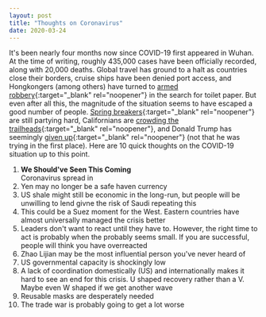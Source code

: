 ```yaml
---
layout: post
title: "Thoughts on Coronavirus"
date: 2020-03-24
---
```


It\'s been nearly four months now since COVID-19 first appeared in Wuhan. At the time of writing, roughly 435,000 cases have been officially recorded, along with 20,000 deaths. Global travel has ground to a halt as countries close their borders, cruise ships have been denied port access, and Hongkongers (among others) have turned to [armed robbery](https://www.scmp.com/news/hong-kong/law-and-crime/article/3050907/armed-gang-steals-hk1000-toilet-paper-coronavirus){:target="_blank" rel="noopener"} in the search for toilet paper. But even after all this, the magnitude of the situation seems to have escaped a good number of people. [Spring breakers](https://www.usatoday.com/story/travel/destinations/2020/03/19/spring-break-beaches-florida-look-packed-despite-coronavirus-spread/2873248001/){:target="_blank" rel="noopener"} are still partying hard, Californians are [crowding the trailheads](https://www.wsj.com/articles/no-californians-sheltering-in-place-doesnt-include-hiking-in-crowds-11585065557){:target="_blank" rel="noopener"}, and Donald Trump has seemingly [given up](https://twitter.com/realDonaldTrump/status/1241935285916782593/){:target="_blank" rel="noopener"} (not that he was trying in the first place). Here are 10 quick thoughts on the COVID-19 situation up to this point.

1. **We Should've Seen This Coming**\
Coronavirus spread in 
2. Yen may no longer be a safe haven currency
3. US shale might still be economic in the long-run, but people will be unwilling to lend givne the risk of Saudi repeating this
4. This could be a Suez moment for the West. Eastern countries have almost universally managed the crisis better
5. Leaders don't want to react until they have to. However, the right time to act is probably when the probably seems small. If you are successful, people will think you have overreacted
6. Zhao Lijian may be the most influential person you've never heard of
7. US governmental capacity is shockingly low
8. A lack of coordination domestically (US) and internationally makes it hard to see an end for this crisis. U shaped recovery rather than a V. Maybe even W shaped if we get another wave
9. Reusable masks are desperately needed
10. The trade war is probably going to get a lot worse
